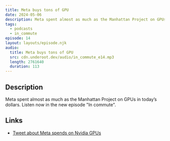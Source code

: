 ```yaml
---
title: Meta buys tons of GPU
date: 2024-05-06
description: Meta spent almost as much as the Manhattan Project on GPUs in today’s dollars. Listen now in the new episode "In commute".
tags:
  - podcasts
  - in_commute
episode: 14
layout: layouts/episode.njk
audio:
  title: Meta buys tons of GPU
  src: cdn.underoot.dev/audio/in_commute_e14.mp3
  length: 2761640
  duration: 113
---
```

## Description
Meta spent almost as much as the Manhattan Project on GPUs in today’s dollars. Listen now in the new episode "In commute".

## Links
- <a href="https://twitter.com/emollick/status/1786213463456448900" target="_blank">Tweet about Meta spends on Nvidia GPUs</a>
